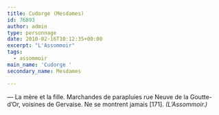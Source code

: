 ```yaml
---
title: Cudorge (Mesdames)
id: 76893
author: admin
type: personnage
date: 2010-02-16T10:12:35+00:00
excerpt: "L'Assommoir"
tags:
  - assommoir
main_name: 'Cudorge '
secondary_name: Mesdames

---
```

— La mère et la fille. Marchandes de parapluies rue Neuve de la Goutte-d&rsquo;Or, voisines de Gervaise. Ne se montrent jamais [171]. _(L&rsquo;Assommoir.)_
